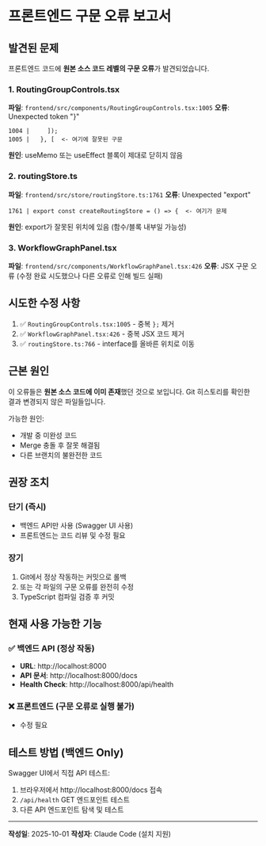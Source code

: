 # 프론트엔드 구문 오류 보고서

## 발견된 문제

프론트엔드 코드에 **원본 소스 코드 레벨의 구문 오류**가 발견되었습니다.

### 1. RoutingGroupControls.tsx
**파일**: `frontend/src/components/RoutingGroupControls.tsx:1005`
**오류**: Unexpected token "}"
```
1004 |     ]);
1005 |   }, [  <- 여기에 잘못된 구문
```
**원인**: useMemo 또는 useEffect 블록이 제대로 닫히지 않음

### 2. routingStore.ts
**파일**: `frontend/src/store/routingStore.ts:1761`
**오류**: Unexpected "export"
```
1761 | export const createRoutingStore = () => {  <- 여기가 문제
```
**원인**: export가 잘못된 위치에 있음 (함수/블록 내부일 가능성)

### 3. WorkflowGraphPanel.tsx
**파일**: `frontend/src/components/WorkflowGraphPanel.tsx:426`
**오류**: JSX 구문 오류 (수정 완료 시도했으나 다른 오류로 인해 빌드 실패)

## 시도한 수정 사항

1. ✅ `RoutingGroupControls.tsx:1005` - 중복 `};` 제거
2. ✅ `WorkflowGraphPanel.tsx:426` - 중복 JSX 코드 제거
3. ✅ `routingStore.ts:766` - interface를 올바른 위치로 이동

## 근본 원인

이 오류들은 **원본 소스 코드에 이미 존재**했던 것으로 보입니다. Git 히스토리를 확인한 결과 변경되지 않은 파일들입니다.

가능한 원인:
- 개발 중 미완성 코드
- Merge 충돌 후 잘못 해결됨
- 다른 브랜치의 불완전한 코드

## 권장 조치

### 단기 (즉시)
- 백엔드 API만 사용 (Swagger UI 사용)
- 프론트엔드는 코드 리뷰 및 수정 필요

### 장기
1. Git에서 정상 작동하는 커밋으로 롤백
2. 또는 각 파일의 구문 오류를 완전히 수정
3. TypeScript 컴파일 검증 후 커밋

## 현재 사용 가능한 기능

### ✅ 백엔드 API (정상 작동)
- **URL**: http://localhost:8000
- **API 문서**: http://localhost:8000/docs
- **Health Check**: http://localhost:8000/api/health

### ❌ 프론트엔드 (구문 오류로 실행 불가)
- 수정 필요

## 테스트 방법 (백엔드 Only)

Swagger UI에서 직접 API 테스트:
1. 브라우저에서 http://localhost:8000/docs 접속
2. `/api/health` GET 엔드포인트 테스트
3. 다른 API 엔드포인트 탐색 및 테스트

---
**작성일**: 2025-10-01
**작성자**: Claude Code (설치 지원)
